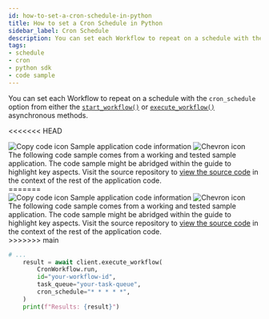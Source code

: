 ```yaml
---
id: how-to-set-a-cron-schedule-in-python
title: How to set a Cron Schedule in Python
sidebar_label: Cron Schedule
description: You can set each Workflow to repeat on a schedule with the cron_schedule option from either the start_workflow() or execute_workflow() asynchronous methods.
tags:
- schedule
- cron
- python sdk
- code sample
---
```


<!-- DO NOT EDIT THIS FILE DIRECTLY.
THIS FILE IS GENERATED from https://github.com/temporalio/documentation-samples-python/blob/main/your_cron_job/your_cron_dacx.py. -->

You can set each Workflow to repeat on a schedule with the `cron_schedule` option from either the [`start_workflow()`](https://python.temporal.io/temporalio.client.Client.html#start_workflow) or [`execute_workflow()`](https://python.temporal.io/temporalio.client.Client.html#execute_workflow) asynchronous methods.

<<<<<<< HEAD

<div class="copycode-notice-container"><div class="copycode-notice"><img data-style="copycode-icon" src="/icons/copycode.png" alt="Copy code icon" /> Sample application code information <img id="i-84050d4d-15c6-4446-9fbc-0fa4eb60cb90" data-event="clickable-copycode-info" data-style="chevron-icon" src="/icons/chevron.png" alt="Chevron icon" /></div><div id="copycode-info-84050d4d-15c6-4446-9fbc-0fa4eb60cb90" class="copycode-info">The following code sample comes from a working and tested sample application. The code sample might be abridged within the guide to highlight key aspects. Visit the source repository to <a href="https://github.com/temporalio/documentation-samples-python/blob/main/your_cron_job/your_cron_dacx.py">view the source code</a> in the context of the rest of the application code.</div></div>
=======
<div class="copycode-notice-container"><div class="copycode-notice"><img data-style="copycode-icon" src="/icons/copycode.png" alt="Copy code icon" /> Sample application code information <img id="i-id746282598" data-event="clickable-copycode-info" data-style="chevron-icon" src="/icons/chevron.png" alt="Chevron icon" /></div><div id="copycode-info-id746282598" class="copycode-info">The following code sample comes from a working and tested sample application. The code sample might be abridged within the guide to highlight key aspects. Visit the source repository to <a href="https://github.com/temporalio/documentation-samples-python/blob/main/your_cron_job/your_cron_dacx.py">view the source code</a> in the context of the rest of the application code.</div></div>
>>>>>>> main

```python
# ...
    result = await client.execute_workflow(
        CronWorkflow.run,
        id="your-workflow-id",
        task_queue="your-task-queue",
        cron_schedule="* * * * *",
    )
    print(f"Results: {result}")
```
